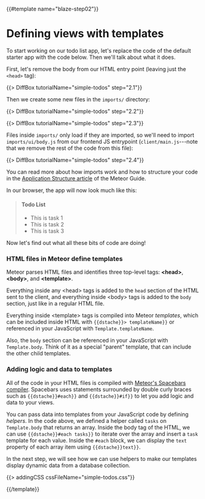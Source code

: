 {{#template name="blaze-step02"}}
# Defining views with templates

To start working on our todo list app, let's replace the code of the default starter app with the code below. Then we'll talk about what it does.

First, let's remove the body from our HTML entry point (leaving just the `<head>` tag):

{{> DiffBox tutorialName="simple-todos" step="2.1"}}

Then we create some new files in the `imports/` directory:

{{> DiffBox tutorialName="simple-todos" step="2.2"}}

{{> DiffBox tutorialName="simple-todos" step="2.3"}}

Files inside `imports/` only load if they are imported, so we'll need to import `imports/ui/body.js` from our frontend JS entrypoint (`client/main.js`---note that we remove the rest of the code from this file):

{{> DiffBox tutorialName="simple-todos" step="2.4"}}

You can read more about how imports work and how to structure your code in the [Application Structure article](http://guide.meteor.com/structure.html) of the Meteor Guide.

In our browser, the app will now look much like this:

> #### Todo List
> - This is task 1
> - This is task 2
> - This is task 3

Now let's find out what all these bits of code are doing!

### HTML files in Meteor define templates

Meteor parses HTML files and identifies three top-level tags: **&lt;head>**, **&lt;body>**, and **&lt;template>**.

Everything inside any &lt;head> tags is added to the `head` section of the HTML sent to the client, and everything inside &lt;body> tags is added to the `body` section, just like in a regular HTML file. 

Everything inside &lt;template> tags is compiled into Meteor _templates_, which can be included inside HTML with `{{dstache}}> templateName}}` or referenced in your JavaScript with `Template.templateName`.

Also, the `body` section can be referenced in your JavaScript with `Template.body`. Think of it as a special "parent" template, that can include the other child templates. 

### Adding logic and data to templates

All of the code in your HTML files is compiled with [Meteor's Spacebars compiler](https://github.com/meteor/meteor/blob/devel/packages/spacebars/README.md). Spacebars uses statements surrounded by double curly braces such as `{{dstache}}#each}}` and `{{dstache}}#if}}` to let you add logic and data to your views.

You can pass data into templates from your JavaScript code by defining _helpers_. In the code above, we defined a helper called `tasks` on `Template.body` that returns an array. Inside the body tag of the HTML, we can use `{{dstache}}#each tasks}}` to iterate over the array and insert a `task` template for each value. Inside the `#each` block, we can display the `text` property of each array item using `{{dstache}}text}}`.

In the next step, we will see how we can use helpers to make our templates display dynamic data from a database collection.

{{> addingCSS cssFileName="simple-todos.css"}}

{{/template}}
